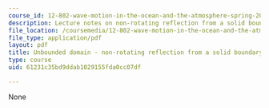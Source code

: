 ```yaml
---
course_id: 12-802-wave-motion-in-the-ocean-and-the-atmosphere-spring-2008
description: Lecture notes on non-rotating reflection from a solid boundary.
file_location: /coursemedia/12-802-wave-motion-in-the-ocean-and-the-atmosphere-spring-2008/61231c35bd9ddab1029155fda0cc07df_MIT12_802S08_lec10.pdf
file_type: application/pdf
layout: pdf
title: Unbounded domain - non-rotating reflection from a solid boundary
type: course
uid: 61231c35bd9ddab1029155fda0cc07df

---
```

None